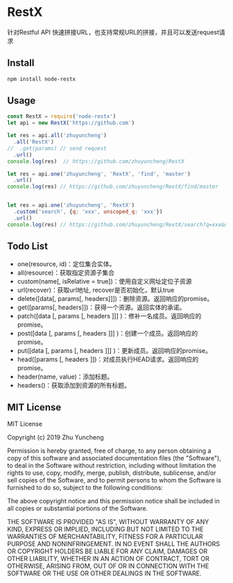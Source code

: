 # RestX

针对Restful API 快速拼接URL，也支持常规URL的拼接，并且可以发送request请求

## Install

```bash
npm install node-restx
```

## Usage

```js
const RestX = require('node-restx')
let api = new RestX('https://github.com')

let res = api.all('zhuyuncheng')
  .all('RestX')
//  .get(params) // send request
  .url()
console.log(res)  // https://github.com/zhuyuncheng/RestX

let res = api.one('zhuyuncheng', 'RextX', 'find', 'master')
  .url()
console.log(res) // https://github.com/zhuyuncheng/RextX/find/master


let res = api.one('zhuyuncheng', 'RextX')
  .custom('search', {q: 'xxx', unscoped_q: 'xxx'})
  .url()
console.log(res) // https://github.com/zhuyuncheng/RextX/search?q=xxx&unscoped_q=xxx
```

## Todo List

- one(resource, id)：定位集合实体。
- all(resource)：获取指定资源子集合
- custom(name[, isRelative = true])：使用自定义网址定位子资源
- url(recover)：获取url地址, recover是否初始化，默认true
- delete([data[, params[, headers]]])：删除资源。返回响应的promise。
- get([params[, headers]])：获得一个资源。返回实体的承诺。
- patch([data [, params [, headers ]]] )：修补一名成员。返回响应的promise。
- post([data [, params [, headers ]]] )：创建一个成员。返回响应的promise。
- put([data [, params [, headers ]]] )：更新成员。返回响应的promise。
- head([params [, headers ]])：对成员执行HEAD请求。返回响应的promise。
- header(name, value)：添加标题。
- headers()：获取添加到资源的所有标题。

## MIT License

MIT License

Copyright (c) 2019 Zhu Yuncheng

Permission is hereby granted, free of charge, to any person obtaining a copy
of this software and associated documentation files (the "Software"), to deal
in the Software without restriction, including without limitation the rights
to use, copy, modify, merge, publish, distribute, sublicense, and/or sell
copies of the Software, and to permit persons to whom the Software is
furnished to do so, subject to the following conditions:

The above copyright notice and this permission notice shall be included in all
copies or substantial portions of the Software.

THE SOFTWARE IS PROVIDED "AS IS", WITHOUT WARRANTY OF ANY KIND, EXPRESS OR
IMPLIED, INCLUDING BUT NOT LIMITED TO THE WARRANTIES OF MERCHANTABILITY,
FITNESS FOR A PARTICULAR PURPOSE AND NONINFRINGEMENT. IN NO EVENT SHALL THE
AUTHORS OR COPYRIGHT HOLDERS BE LIABLE FOR ANY CLAIM, DAMAGES OR OTHER
LIABILITY, WHETHER IN AN ACTION OF CONTRACT, TORT OR OTHERWISE, ARISING FROM,
OUT OF OR IN CONNECTION WITH THE SOFTWARE OR THE USE OR OTHER DEALINGS IN THE
SOFTWARE.
